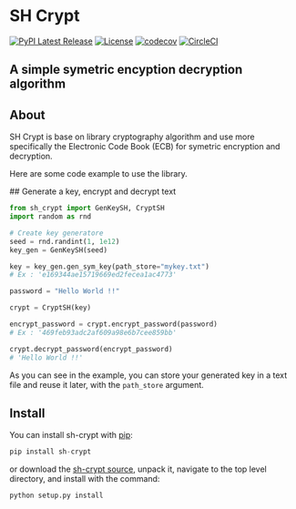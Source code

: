 # SH Crypt

[![PyPI Latest Release](https://img.shields.io/pypi/v/sh-crypt.svg)](https://pypi.org/project/sh-crypt/)
[![License](https://img.shields.io/pypi/l/sh-crypt.svg)](https://github.com/steven1909/sh-crypt/blob/master/LICENSE)
[![codecov](https://codecov.io/gh/steven1909/sh-crypt/branch/circleci-project-setup/graph/badge.svg?token=EU0M1RS2NI)](https://codecov.io/gh/steven1909/sh-crypt)
[![CircleCI](https://dl.circleci.com/status-badge/img/gh/steven1909/sh-crypt/tree/circleci-project-setup.svg?style=shield)](https://dl.circleci.com/status-badge/redirect/gh/steven1909/sh-crypt/tree/circleci-project-setup)

## A simple symetric encyption decryption algorithm
## About

SH Crypt is base on library cryptography algorithm and use more specifically the Electronic Code Book (ECB) for symetric encryption and decryption.

Here are some code example to use the library.

## Generate a key, encrypt and decrypt text

```python
from sh_crypt import GenKeySH, CryptSH
import random as rnd

# Create key generatore
seed = rnd.randint(1, 1e12)
key_gen = GenKeySH(seed)

key = key_gen.gen_sym_key(path_store="mykey.txt")
# Ex : 'e169344ae15719669ed2fecea1ac4773'

password = "Hello World !!"

crypt = CryptSH(key)

encrypt_password = crypt.encrypt_password(password)
# Ex : '469feb93adc2af609a98e6b7cee859bb'

crypt.decrypt_password(encrypt_password)
# 'Hello World !!'
```

As you can see in the example, you can store your generated key in a text file and reuse it later, with the ```path_store``` argument.

## Install
You can install sh-crypt with [pip](https://pypi.org/project/sh-crypt/):

```python
pip install sh-crypt
```

or download the [sh-crypt source](https://github.com/steven1909/sh-crypt/archive/refs/heads/master.zip), unpack it, navigate to the top level directory, and install with the command:

```python
python setup.py install
```